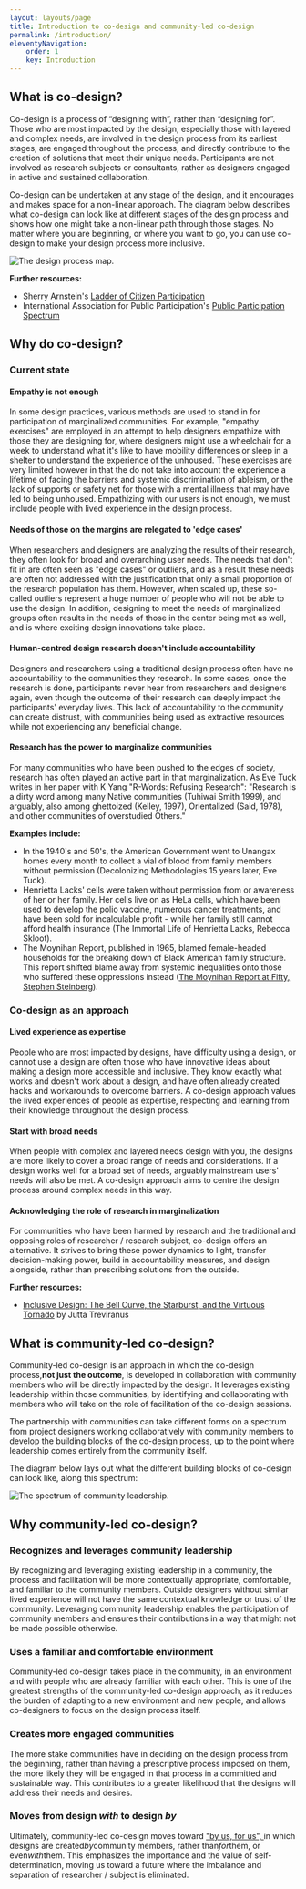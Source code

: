 ```yaml
---
layout: layouts/page
title: Introduction to co-design and community-led co-design
permalink: /introduction/
eleventyNavigation:
    order: 1
    key: Introduction
---
```

## What is co-design?

Co-design is a process of “designing with”, rather than “designing for”. Those who are most impacted by the design, especially those with layered and complex needs, are involved in the design process from its earliest stages, are engaged throughout the process, and directly contribute to the creation of solutions that meet their unique needs. Participants are not involved as research subjects or consultants, rather as designers engaged in active and sustained collaboration.

Co-design can be undertaken at any stage of the design, and it encourages and makes space for a non-linear approach. The diagram below describes what co-design can look like at different stages of the design process and shows how one might take a non-linear path through those stages. No matter where you are beginning, or where you want to go, you can use co-design to make your design process more inclusive.

![The design process map.](/assets/images/design-process-map.png)

**Further resources:**

* Sherry Arnstein's [Ladder of Citizen Participation](https://www.citizenshandbook.org/arnsteinsladder.html)
* International Association for Public Participation's [Public Participation Spectrum](https://iap2canada.ca/Resources/Documents/0702-Foundations-Spectrum-MW-rev2%20(1).pdf?__hssc=163327267.13.1561151714376&__hstc=163327267.aa75bafe3d0cc2a9b029fee4e83b6c63.1547479782118.1561057890015.1561151714376.228&__hsfp=1780115546&hsCtaTracking=fe26c53d-2dca-4fe7-ac8a-5ffd86b9ffc4%7C05e33fdd-10ed-45ac-bc11-0019045978a5)

## Why do co-design?

### Current state

#### Empathy is not enough

In some design practices, various methods are used to stand in for participation of marginalized communities. For example, "empathy exercises" are employed in an attempt to help designers empathize with those they are designing for, where designers might use a wheelchair for a week to understand what it's like to have mobility differences or sleep in a shelter to understand the experience of the unhoused. These exercises are very limited however in that the do not take into account the experience a lifetime of facing the barriers and systemic discrimination of ableism, or the lack of supports or safety net for those with a mental illness that may have led to being unhoused. Empathizing with our users is not enough, we must include people with lived experience in the design process.

#### Needs of those on the margins are relegated to 'edge cases'

When researchers and designers are analyzing the results of their research, they often look for broad and overarching user needs. The needs that don't fit in are often seen as "edge cases" or outliers, and as a result these needs are often not addressed with the justification that only a small proportion of the research population has them. However, when scaled up, these so-called outliers represent a huge number of people who will not be able to use the design. In addition, designing to meet the needs of marginalized groups often results in the needs of those in the center being met as well, and is where exciting design innovations take place.

#### Human-centred design research doesn't include accountability

Designers and researchers using a traditional design process often have no accountability to the communities they research. In some cases, once the research is done, participants never hear from researchers and designers again, even though the outcome of their research can deeply impact the participants' everyday lives. This lack of accountability to the community can create distrust, with communities being used as extractive resources while not experiencing any beneficial change.

#### Research has the power to marginalize communities

For many communities who have been pushed to the edges of society, research has often played an active part in that marginalization. As Eve Tuck writes in her paper with K Yang "R-Words: Refusing Research": "Research is a dirty word among many Native communities (Tuhiwai Smith 1999), and arguably, also among ghettoized (Kelley, 1997), Orientalized (Said, 1978), and other communities of overstudied Others."

**Examples include:**

* In the 1940's and 50's, the American Government went to Unangax homes every month to collect a vial of blood from family members without permission (Decolonizing Methodologies 15 years later, Eve Tuck).
* Henrietta Lacks' cells were taken without permission from or awareness of her or her family. Her cells live on as HeLa cells, which have been used to develop the polio vaccine, numerous cancer treatments, and have been sold for incalculable profit - while her family still cannot afford health insurance (The Immortal Life of Henrietta Lacks, Rebecca Skloot).
* The Moynihan Report, published in 1965, blamed female-headed households for the breaking down of Black American family structure. This report shifted blame away from systemic inequalities onto those who suffered these oppressions instead ([The Moynihan Report at Fifty, Stephen Steinberg](https://bostonreview.net/us/stephen-steinberg-moynihan-report-black-families-nathan-glazer)).

### Co-design as an approach

#### Lived experience as expertise

People who are most impacted by designs, have difficulty using a design, or cannot use a design are often those who have innovative ideas about making a design more accessible and inclusive. They know exactly what works and doesn't work about a design, and have often already created hacks and workarounds to overcome barriers. A co-design approach values the lived experiences of people as expertise, respecting and learning from their knowledge throughout the design process.

#### Start with broad needs

When people with complex and layered needs design with you, the designs are more likely to cover a broad range of needs and considerations. If a design works well for a broad set of needs, arguably mainstream users' needs will also be met. A co-design approach aims to centre the design process around complex needs in this way.

#### Acknowledging the role of research in marginalization

For communities who have been harmed by research and the traditional and opposing roles of researcher / research subject, co-design offers an alternative. It strives to bring these power dynamics to light, transfer decision-making power, build in accountability measures, and design alongside, rather than prescribing solutions from the outside.

**Further resources:**

* [Inclusive Design: The Bell Curve, the Starburst, and the Virtuous Tornado](https://medium.com/@jutta.trevira/inclusive-design-the-bell-curve-the-starburst-and-the-virtuous-tornado-6094f797b1bf) by Jutta Treviranus

## What is community-led co-design?

Community-led co-design is an approach in which the co-design process,**not just the outcome**, is developed in collaboration with community members who will be directly impacted by the design. It leverages existing leadership within those communities, by identifying and collaborating with members who will take on the role of facilitation of the co-design sessions.

The partnership with communities can take different forms on a spectrum from project designers working collaboratively with community members to develop the building blocks of the co-design process, up to the point where leadership comes entirely from the community itself.

The diagram below lays out what the different building blocks of co-design can look like, along this spectrum:

![The spectrum of community leadership.](/assets/images/spectrum-of-community-leadership.png)

## Why community-led co-design?

### Recognizes and leverages community leadership

By recognizing and leveraging existing leadership in a community, the process and facilitation will be more contextually appropriate, comfortable, and familiar to the community members. Outside designers without similar lived experience will not have the same contextual knowledge or trust of the community. Leveraging community leadership enables the participation of community members and ensures their contributions in a way that might not be made possible otherwise.

### Uses a familiar and comfortable environment

Community-led co-design takes place in the community, in an environment and with people who are already familiar with each other. This is one of the greatest strengths of the community-led co-design approach, as it reduces the burden of adapting to a new environment and new people, and allows co-designers to focus on the design process itself.

### Creates more engaged communities

The more stake communities have in deciding on the design process from the beginning, rather than having a prescriptive process imposed on them, the more likely they will be engaged in that process in a committed and sustainable way. This contributes to a greater likelihood that the designs will address their needs and desires.

### Moves from design *with* to design *by*

Ultimately, community-led co-design moves toward ["by us, for us", ](https://s3.us-west-2.amazonaws.com/secure.notion-static.com/0229acaa-f692-41c9-b547-7679948a82b6/All_About_Us_-_Indigneous_Data_Analysis_Workshop.pdf?X-Amz-Algorithm=AWS4-HMAC-SHA256&X-Amz-Credential=AKIAT73L2G45O3KS52Y5%2F20200929%2Fus-west-2%2Fs3%2Faws4_request&X-Amz-Date=20200929T195227Z&X-Amz-Expires=86400&X-Amz-Signature=714bfaf0f418fde513146288d3f3d58fcd0296aef6af83c4f56dc828364735f3&X-Amz-SignedHeaders=host&response-content-disposition=filename%20%3D%22All%2520About%2520Us%2520-%2520Indigneous%2520Data%2520Analysis%2520Workshop.pdf%22)in which designs are created*by*community members, rather than*for*them, or even*with*them. This emphasizes the importance and the value of self-determination, moving us toward a future where the imbalance and separation of researcher / subject is eliminated.
